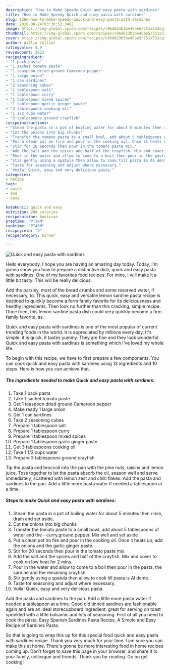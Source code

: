 ```yaml
---
description: "How to Make Speedy Quick and easy pasta with sardines"
title: "How to Make Speedy Quick and easy pasta with sardines"
slug: 1266-how-to-make-speedy-quick-and-easy-pasta-with-sardines
date: 2020-08-24T03:30:53.340Z
image: https://img-global.cpcdn.com/recipes/c96d623b3be45ae5/751x532cq70/quick-and-easy-pasta-with-sardines-recipe-main-photo.jpg
thumbnail: https://img-global.cpcdn.com/recipes/c96d623b3be45ae5/751x532cq70/quick-and-easy-pasta-with-sardines-recipe-main-photo.jpg
cover: https://img-global.cpcdn.com/recipes/c96d623b3be45ae5/751x532cq70/quick-and-easy-pasta-with-sardines-recipe-main-photo.jpg
author: Willie Collier
ratingvalue: 4.9
reviewcount: 2623
recipeingredient:
- "1 pack pasta"
- "1 sachet tomato paste"
- "1 teaspoon dried ground Cameroon pepper"
- "1 large onion"
- "1 can sardines"
- "2 seasoning cubes"
- "1 tablespoon salt"
- "1 tablespoon curry"
- "1 tablespoon mixed spices"
- "1 tablespoon garlic ginger paste"
- "3 tablespoons cooking oil"
- "1 1/2 cups water"
- "3 tablespoons ground crayfish"
recipeinstructions:
- "Steam the pasta in a pot of boiling water for about 5 minutes then rinse, drain and set aside."
- "Cut the onions into big chunks"
- "Transfer the tomato paste to a small bowl, add about 5 tablespoons of water and the  curry,ground pepper. Mix well and set aside"
- "Put a clean pot on fire and pour in the cooking oil. Once it heats up, add the onions and the garlic ginger paste."
- "Stir for 20 seconds then pour in the tomato paste mix."
- "Add the salt and the spices and half of the crayfish. Mix and cover to cook on low heat for 2 mins."
- "Pour in the water and allow to come to a boil then pour in the pasta, the sardine and the remaining crayfish."
- "Stir gently using a spatula then allow to cook till pasta is Al dente."
- "Taste for seasoning and adjust where necessary."
- "Voila! Quick, easy and very delicious pasta."
categories:
- Recipe
tags:
- quick
- and
- easy

katakunci: quick and easy 
nutrition: 288 calories
recipecuisine: American
preptime: "PT16M"
cooktime: "PT45M"
recipeyield: "4"
recipecategory: Dinner

---
```



![Quick and easy pasta with sardines](https://img-global.cpcdn.com/recipes/c96d623b3be45ae5/751x532cq70/quick-and-easy-pasta-with-sardines-recipe-main-photo.jpg)

Hello everybody, I hope you are having an amazing day today. Today, I'm gonna show you how to prepare a distinctive dish, quick and easy pasta with sardines. One of my favorites food recipes. For mine, I will make it a little bit tasty. This will be really delicious.

Add the parsley, most of the bread crumbs and some reserved water, if necessary, to. This quick, easy and versatile lemon sardine pasta recipe is destined to quickly become a form family favorite for its deliciousness and healthy ingredients. Then look no further than this cracking, simple recipe. Once tried, this lemon sardine pasta dish could very quickly become a firm family favorite, as.

Quick and easy pasta with sardines is one of the most popular of current trending foods in the world. It is appreciated by millions every day. It's simple, it is quick, it tastes yummy. They are fine and they look wonderful. Quick and easy pasta with sardines is something which I've loved my whole life.


To begin with this recipe, we have to first prepare a few components. You can cook quick and easy pasta with sardines using 13 ingredients and 10 steps. Here is how you can achieve that.

<!--inarticleads1-->

##### The ingredients needed to make Quick and easy pasta with sardines:

1. Take 1 pack pasta
1. Take 1 sachet tomato paste
1. Get 1 teaspoon dried ground Cameroon pepper
1. Make ready 1 large onion
1. Get 1 can sardines
1. Take 2 seasoning cubes
1. Prepare 1 tablespoon salt
1. Prepare 1 tablespoon curry
1. Prepare 1 tablespoon mixed spices
1. Prepare 1 tablespoon garlic ginger paste
1. Get 3 tablespoons cooking oil
1. Take 1 1/2 cups water
1. Prepare 3 tablespoons ground crayfish


Tip the pasta and broccoli into the pan with the pine nuts, raisins and lemon juice. Toss together to let the pasta absorb the oil, season well and serve immediately, scattered with lemon zest and chilli flakes. Add the pasta and sardines to the pan. Add a little more pasta water if needed a tablespoon at a time. 

<!--inarticleads2-->

##### Steps to make Quick and easy pasta with sardines:

1. Steam the pasta in a pot of boiling water for about 5 minutes then rinse, drain and set aside.
1. Cut the onions into big chunks
1. Transfer the tomato paste to a small bowl, add about 5 tablespoons of water and the  - curry,ground pepper. Mix well and set aside
1. Put a clean pot on fire and pour in the cooking oil. Once it heats up, add the onions and the garlic ginger paste.
1. Stir for 20 seconds then pour in the tomato paste mix.
1. Add the salt and the spices and half of the crayfish. Mix and cover to cook on low heat for 2 mins.
1. Pour in the water and allow to come to a boil then pour in the pasta, the sardine and the remaining crayfish.
1. Stir gently using a spatula then allow to cook till pasta is Al dente.
1. Taste for seasoning and adjust where necessary.
1. Voila! Quick, easy and very delicious pasta.


Add the pasta and sardines to the pan. Add a little more pasta water if needed a tablespoon at a time. Good old tinned sardines are fashionable again and are an ideal storecupboard ingredient, great for serving on toast sprinkled with a little balsamic and lots of seasoning. First of all you need to cook the pasta. Easy Spanish Sardines Pasta Recipe, A Simple and Easy Recipe of Sardines Pasta. 

So that is going to wrap this up for this special food quick and easy pasta with sardines recipe. Thank you very much for your time. I am sure you can make this at home. There's gonna be more interesting food in home recipes coming up. Don't forget to save this page in your browser, and share it to your family, colleague and friends. Thank you for reading. Go on get cooking!

